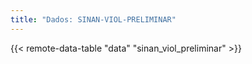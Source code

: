 ```yaml
---
title: "Dados: SINAN-VIOL-PRELIMINAR"
---
```


{{< remote-data-table "data" "sinan_viol_preliminar" >}}
